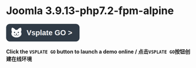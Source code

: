 # Joomla 3.9.13-php7.2-fpm-alpine

<a href="https://www.vsplate.com/?docker-compose=https://github.com/vsplate/dcenvs/joomla/3.9.13-php7.2-fpm-alpine"><img alt="VSPLATE GO" src="https://raw.githubusercontent.com/vsplate/images/master/vsgo_btn.png" width="200px"></a>

**Click the `VSPLATE GO` button to launch a demo online / 点击`VSPLATE GO`按钮创建在线环境**